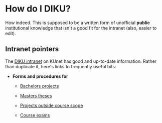 # How do I DIKU?

How indeed.  This is supposed to be a written form of unofficial
**public** institutional knowledge that isn't a good fit for the
intranet (also, easier to edit).

## Intranet pointers

The [DIKU
intranet](https://kunet.ku.dk/faculty-and-department/diku/Pages/default.aspx)
on KUnet has good and up-to-date information.  Rather than duplicate
it, here's links to frequently useful bits:

* **Forms and procedures for**

  * [Bachelors projects](https://kunet.ku.dk/faculty-and-department/diku/teaching/projects/bachelorprojects/Pages/bachelorprojects.aspx)

  * [Masters theses](https://kunet.ku.dk/faculty-and-department/diku/teaching/projects/masterthesis/Pages/default.aspx)

  * [Projects outside course scope](https://kunet.ku.dk/faculty-and-department/diku/teaching/projects/POCS/Pages/default.aspx)

  * [Course exams](https://kunet.ku.dk/faculty-and-department/diku/teaching/exam/Pages/default.aspx)
